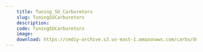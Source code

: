 ```yaml
---
    title: Tuning_SU_Carburetors
    slug: TuningSUCarburetors
    description:
    code: TuningSUCarburetors
    image: 
    download: https://cmdiy-archive.s3.us-east-1.amazonaws.com/carbs/documents/Tuning_SU_Carburetors.pdf
---
```

<!-- Content of the page -->

##
        
